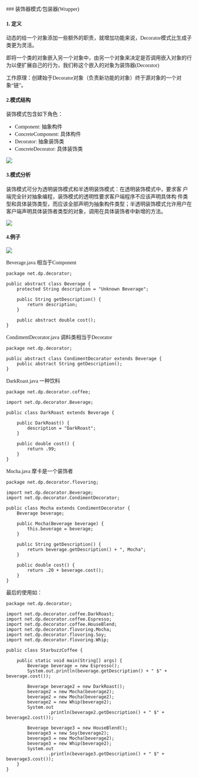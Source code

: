 <font face="微软雅黑">
### 装饰器模式/包装器(Wrapper)

#### 1. 定义
动态的给一个对象添加一些额外的职责，就增加功能来说，Decorator模式比生成子类更为灵活。

即将一个类的对象嵌入另一个对象中，由另一个对象来决定是否调用嵌入对象的行为以便扩展自己的行为，我们称这个嵌入的对象为装饰器(Decorator)

工作原理：创建始于Decorator对象（负责新功能的对象）终于源对象的一个对象“链”。

#### 2.模式结构
装饰模式包含如下角色：

* Component: 抽象构件
* ConcreteComponent: 具体构件
* Decorator: 抽象装饰类
* ConcreteDecorator: 具体装饰类

![](http://i.imgur.com/Vqln3L7.jpg)

#### 3.模式分析
装饰模式可分为透明装饰模式和半透明装饰模式：在透明装饰模式中，要求客 户端完全针对抽象编程，装饰模式的透明性要求客户端程序不应该声明具体构 件类型和具体装饰类型，而应该全部声明为抽象构件类型；半透明装饰模式允许用户在客户端声明具体装饰者类型的对象，调用在具体装饰者中新增的方法。

![](http://i.imgur.com/YjlwZ6u.png)

#### 4.例子
![](http://i.imgur.com/WAB2OsO.png)


Beverage.java  相当于Component

	package net.dp.decorator;

	public abstract class Beverage {
		protected String description = "Unknown Beverage";
	
		public String getDescription() {
			return description;
		}
	
		public abstract double cost();
	}

CondimentDecorator.java  调料类相当于Decorator

	package net.dp.decorator;
	
	public abstract class CondimentDecorator extends Beverage {
		public abstract String getDescription();
	}

DarkRoast.java 一种饮料

	package net.dp.decorator.coffee;
	
	import net.dp.decorator.Beverage;
	
	public class DarkRoast extends Beverage {
	
		public DarkRoast() {
			description = "DarkRoast";
		}
	
		public double cost() {
			return .99;
		}
	}

Mocha.java  摩卡是一个装饰者

	package net.dp.decorator.flovoring;
	
	import net.dp.decorator.Beverage;
	import net.dp.decorator.CondimentDecorator;
	
	public class Mocha extends CondimentDecorator {
		Beverage beverage;
	
		public Mocha(Beverage beverage) {
			this.beverage = beverage;
		}
	
		public String getDescription() {
			return beverage.getDescription() + ", Mocha";
		}
	
		public double cost() {
			return .20 + beverage.cost();
		}
	}


最后的使用如：


	package net.dp.decorator;
	
	import net.dp.decorator.coffee.DarkRoast;
	import net.dp.decorator.coffee.Espresso;
	import net.dp.decorator.coffee.HouseBlend;
	import net.dp.decorator.flovoring.Mocha;
	import net.dp.decorator.flovoring.Soy;
	import net.dp.decorator.flovoring.Whip;
	
	public class StarbuzzCoffee {
	
		public static void main(String[] args) {
			Beverage beverage = new Espresso();
			System.out.println(beverage.getDescription() + " $" + beverage.cost());
	
			Beverage beverage2 = new DarkRoast();
			beverage2 = new Mocha(beverage2);
			beverage2 = new Mocha(beverage2);
			beverage2 = new Whip(beverage2);
			System.out
					.println(beverage2.getDescription() + " $" + beverage2.cost());
	
			Beverage beverage3 = new HouseBlend();
			beverage3 = new Soy(beverage2);
			beverage3 = new Mocha(beverage2);
			beverage3 = new Whip(beverage2);
			System.out
					.println(beverage3.getDescription() + " $" + beverage3.cost());
		}
	}
